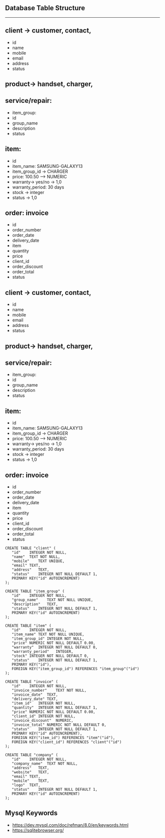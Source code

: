## Database Table Structure
 -------------------------------
 
 ## client -> customer, contact,
 - id
 - name
 - mobile
 - email
 - address 
 - status


 ## product-> handset, charger, 
 ## service/repair: 
 
-  item_group:
- id
- group_name
- description
- status
 
 ## item: 
 - id
 - item_name: SAMSUNG-GALAXY13
 - item_group_id -> CHARGER
 - price: 100.50 --> NUMERIC
 - warranty-> yes/no -> 1,0
 - warranty_period: 30 days
 - stock -> integer
 - status -> 1,0
 
 
 ## order: invoice
 - id
 - order_number
 - order_date
 - delivery_date
 - item
 - quantity
 - price
 - client_id
 - order_discount
 - order_total
 - status

 ## client -> customer, contact,
 - id
 - name
 - mobile
 - email
 - address 
 - status
 
 ## product-> handset, charger, 
 ## service/repair: 
 
 - item_group:
 - id
 - group_name
 - description
 - status
 
 ## item: 
 - id
 - item_name: SAMSUNG-GALAXY13
 - item_group_id -> CHARGER
 - price: 100.50 --> NUMERIC
 - warranty-> yes/no -> 1,0
 - warranty_period: 30 days
 - stock -> integer
 - status -> 1,0
 
 
 ## order: invoice
 - id
 - order_number
 - order_date
 - delivery_date
 - item
 - quantity
 - price
 - client_id
 - order_discount
 - order_total
 - status
 
 
 ```
 CREATE TABLE "client" (
	"id"	INTEGER NOT NULL,
	"name"	TEXT NOT NULL,
	"mobile"	TEXT UNIQUE,
	"email"	TEXT,
	"address"	TEXT,
	"status"	INTEGER NOT NULL DEFAULT 1,
	PRIMARY KEY("id" AUTOINCREMENT)
);

CREATE TABLE "item_group" (
	"id"	INTEGER NOT NULL,
	"group_name"	TEXT NOT NULL UNIQUE,
	"description"	TEXT,
	"status"	INTEGER NOT NULL DEFAULT 1,
	PRIMARY KEY("id" AUTOINCREMENT)
);

CREATE TABLE "item" (
	"id"	INTEGER NOT NULL,
	"item_name"	TEXT NOT NULL UNIQUE,
	"item_group_id"	INTEGER NOT NULL,
	"price"	NUMERIC NOT NULL DEFAULT 0.00,
	"warranty"	INTEGER NOT NULL DEFAULT 0,
	"warranty_period"	INTEGER,
	"stock"	INTEGER NOT NULL DEFAULT 0,
	"status"	INTEGER NOT NULL DEFAULT 1,
	PRIMARY KEY("id"),
	FOREIGN KEY("item_group_id") REFERENCES "item_group"("id")
);

CREATE TABLE "invoice" (
	"id"	INTEGER NOT NULL,
	"invoice_number"	TEXT NOT NULL,
	"invoice_date"	TEXT,
	"delivery_date"	TEXT,
	"item_id"	INTEGER NOT NULL,
	"quantity"	INTEGER NOT NULL DEFAULT 1,
	"price"	NUMERIC NOT NULL DEFAULT 0.00,
	"client_id"	INTEGER NOT NULL,
	"invoice_discount"	NUMERIC,
	"invoice_total"	NUMERIC NOT NULL DEFAULT 0,
	"status"	INTEGER NOT NULL DEFAULT 1,
	PRIMARY KEY("id" AUTOINCREMENT),
	FOREIGN KEY("item_id") REFERENCES "item"("id"),
	FOREIGN KEY("client_id") REFERENCES "client"("id")
);

CREATE TABLE "company" (
	"id"	INTEGER NOT NULL,
	"company_name"	TEXT NOT NULL,
	"address"	TEXT,
	"website"	TEXT,
	"email"	TEXT,
	"mobile"	TEXT,
	"logo"	TEXT,
	"status"	INTEGER NOT NULL DEFAULT 1,
	PRIMARY KEY("id" AUTOINCREMENT)
);
```


 ## Mysql Keywords
 * https://dev.mysql.com/doc/refman/8.0/en/keywords.html
 * https://sqlitebrowser.org/
